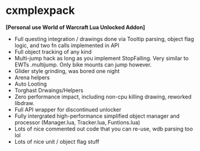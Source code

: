 # cxmplexpack

**[Personal use World of Warcraft Lua Unlocked Addon]**
- Full questing integration / drawings done via Tooltip parsing, object flag logic, and two fn calls implemented in API
- Full object tracking of any kind
- Multi-jump hack as long as you implement StopFalling. Very similar to EWTs .multijump. Only bike mounts can jump however.
- Glider style grinding, was bored one night
- Arena helpers
- Auto Looting
- Torghast Drwaings/Helpers
- Zero performance impact, including non-cpu killing drawing, reworked libdraw.
- Full API wrapper for discontinued unlocker
- Fully intergrated high-performance simplified object manager and processor (Manager.lua, Tracker.lua, Funtions.lua)
- Lots of nice commented out code that you can re-use, wdb parsing too lol
- Lots of nice unit / object flag stuff
